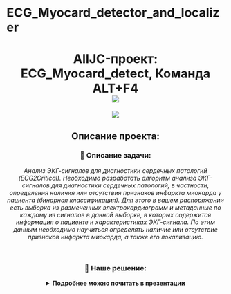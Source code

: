 # ECG_Myocard_detector_and_localizer
<h1 align="center">AIIJC-проект: ECG_Myocard_detect, Команда ALT+F4 <div align="center"><img src="https://img.shields.io/badge/aiijc--project-d513eb"></a></div></h1>
<div align="center"><img src="https://img.shields.io/badge/2nd_place-g513ec">

## Описание проекта:

###  🧮 Описание задачи:
<p>
  <i>Анализ ЭКГ-сигналов для диагностики сердечных патологий (ECG2Critical).
  Необходимо разработать алгоритм анализа ЭКГ-сигналов для диагностики сердечных патологий, в частности, определения наличия или отсутствия признаков инфаркта миокарда у пациента (бинарная классификация). Для этого в вашем распоряжении есть выборка из размеченных электрокардиограмм и метаданные по каждому из сигналов в данной выборке, в которых содержится информация о пациенте и характеристиках ЭКГ-сигнала. По этим данным необходимо научиться определять наличие или отсутствие признаков инфаркта миокарда, а также его локализацию.</i>
</p>

<br />

###  🧾 Наше решение: 
<details> 
<summary><b>Подробнее можно почитать в презентации</b></summary>
<summary><b>initial train file : https://drive.google.com/file/d/18RjVBMLrGtNeA0ZrY6TPoaKvY65r-h4Q/view?usp=share_link</b></summary>
</details>

